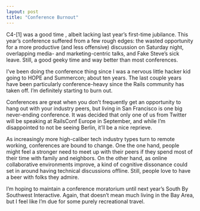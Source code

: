 ```yaml
---
layout: post
title: "Conference Burnout"
---
```





C4-[1] was a good time , albeit lacking last year’s first-time jubilance. This year’s conference suffered from a few rough edges: the wasted opportunity for a more productive (and less offensive) discussion on Saturday night, overlapping media- and marketing-centric talks, and Fake Steve’s sick leave. Still, a good geeky time and way better than most conferences.

I’ve been doing the conference thing since I was a nervous little hacker kid going to HOPE and Summercon; about ten years. The last couple years have been particularly conference-heavy since the Rails community has taken off. I’m definitely starting to burn out.

Conferences are great when you don’t frequently get an opportunity to hang out with your industry peers, but living in San Francisco is one big never-ending conference. It was decided that only one of us from Twitter will be speaking at RailsConf Europe in September, and while I’m disappointed to not be seeing Berlin, it’ll be a nice reprieve.

As increasingly more high-caliber tech industry types turn to remote working, conferences are bound to change. One the one hand, people might feel a stronger need to meet up with their peers if they spend most of their time with family and neighbors. On the other hand, as online collaborative environments improve, a kind of cognitive dissonance could set in around having technical discussions offline. Still, people love to have a beer with folks they admire.

I’m hoping to maintain a conference moratorium until next year’s South By Southwest Interactive. Again, that doesn’t mean much living in the Bay Area, but I feel like I’m due for some purely recreational travel.
